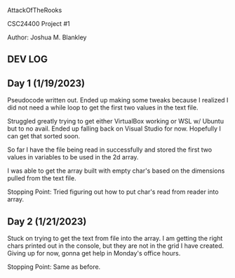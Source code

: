 AttackOfTheRooks

CSC24400 Project #1

Author: Joshua M. Blankley


















DEV LOG
--------------------------------------------------------------------------------------------------
Day 1 (1/19/2023)
-----------------
Pseudocode written out. Ended up making some tweaks because I realized I did not need a while loop 
to get the first two values in the text file.

Struggled greatly trying to get either VirtualBox working or WSL w/ Ubuntu but to no avail. Ended 
up falling back on Visual Studio for now. Hopefully I can get that sorted soon.

So far I have the file being read in successfully and stored the first two values in variables to 
be used in the 2d array.

I was able to get the array built with empty char's based on the dimensions pulled from the text
file.

Stopping Point: Tried figuring out how to put char's read from reader into array.


Day 2 (1/21/2023)
-----------------
Stuck on trying to get the text from file into the array. I am getting the right chars printed out
in the console, but they are not in the grid I have created. Giving up for now, gonna get help in 
Monday's office hours.

Stopping Point: Same as before.
